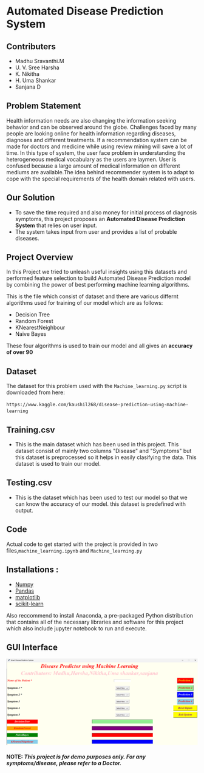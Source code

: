 # Automated Disease Prediction System
## Contributers
- Madhu Sravanthi.M
- U. V. Sree Harsha
- K. Nikitha
- H. Uma Shankar
- Sanjana D
## Problem Statement

Health information needs are also changing the information seeking behavior and can be observed around the globe. Challenges faced by many people are looking online for health information regarding diseases, diagnoses and different treatments. If a recommendation system can be made for doctors and medicine while using review mining will save a lot of time. In this type of system, the user face problem in understanding the heterogeneous medical vocabulary as the users are laymen. User is confused because a large amount of medical information on different mediums are available.The idea behind recommender system is to adapt to cope with the special requirements of the health domain related with users.
## Our Solution
- To save the time required and also money for initial process of diagnosis symptoms, this project proposes an **Automated Disease Prediction System** that relies on user input.
- The system takes input from user and provides a list of probable diseases.
## Project Overview
In this Project we tried to unleash useful insights using this datasets and performed feature selection to build Automated Disease Prediction model by combining the power of best performing machine learning algorithms.

This is the file which consist of dataset and there are various differnt algorithms used for training of our model which are as follows:
- Decision Tree
- Random Forest
- KNearestNeighbour
- Naive Bayes

These four algorithms is used to train our model and all gives an **accuracy of over 90**
## Dataset
The dataset for this problem used with the `Machine_learning.py` script is downloaded from here:

`https://www.kaggle.com/kaushil268/disease-prediction-using-machine-learning`

## Training.csv
- This is the main dataset which has been used in this project. This dataset consist of mainly two columns "Disease" and "Symptoms" but this dataset is preprocessed so it helps in easily clasifying the data. This dataset is used to train our model.
## Testing.csv
- This is the dataset which has been used to test our model so that we can know the accuracy of our model. this dataset is predefined with output.
## Code
Actual code to get started with the project is provided in two files,`machine_learning.ipynb` and `Machine_learning.py`
## Installations :
- [Numpy](https://numpy.org/)
- [Pandas](https://pandas.pydata.org/)
- [matplotlib](https://matplotlib.org/)
- [scikit-learn](https://scikit-learn.org/stable/)

Also reccommend to install Anaconda, a pre-packaged Python distribution that contains all of the necessary libraries and software for this project which also include jupyter notebook to run and execute.

## GUI Interface
![My Image](https://github.com/Madhu0-2/Predicting_chronic_disease_using_ML/blob/main/GUI/gui.png?raw=true)

#### NOTE: *This project is for demo purposes only. For any symptoms/disease, please refer to a Doctor.*
